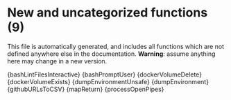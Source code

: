 # New and uncategorized functions (9)

This file is automatically generated, and includes all functions which are not defined anywhere else in the documentation. **Warning**: assume anything here may change in a new version.

{bashLintFilesInteractive}
{bashPromptUser}
{dockerVolumeDelete}
{dockerVolumeExists}
{dumpEnvironmentUnsafe}
{dumpEnvironment}
{githubURLsToCSV}
{mapReturn}
{processOpenPipes}
